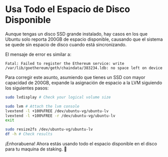 # Usa Todo el Espacio de Disco Disponible

Aunque tengas un disco SSD grande instalado, hay casos en los que Ubuntu solo reporta 200GB de espacio disponible, causando que el sistema se quede sin espacio de disco cuando está sincronizando.&#x20;

El mensaje de error es similar a:

`Fatal: Failed to register the Ethereum service: write /var/lib/goethereum/geth/chaindata/383234.ldb: no space left on device`

Para corregir este asunto, asumiendo que tienes un SSD con mayor capacidad de 200GB, expande la asignación de espacio a la LVM siguiendo los siguientes pasos:

```bash
sudo lvdisplay # Check your logical volume size

sudo lvm # Attach the lvm console
lvextend -l +100%FREE /dev/ubuntu-vg/ubuntu-lv
lvextend -l +100%FREE -r /dev/ubuntu-vg/ubuntu-lv
exit

sudo resize2fs /dev/ubuntu-vg/ubuntu-lv
df -h # Check results
```

¡Enhorabuena! Ahora estás usando todo el espacio disponible en el disco para tu maquina de staking. 🥳
